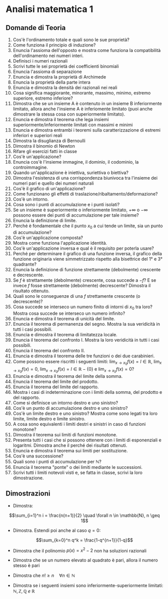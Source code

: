 # Analisi matematica 1

## Domande di Teoria

1. Cos'è l'ordinamento totale e quali sono le sue proprietà?
2. Come funziona il principio di induzione?
3. Enuncia l'assioma dell'opposto e mostra come funziona la compatibilità dell'ordinamento nei numeri interi.
4. Definisci i numeri razionali
5. Scrivi tutte le sei proprietà dei coefficienti binomiali
6. Enuncia l'assioma di separazione
7. Enuncia e dimostra la proprietà di Archimede
8. Enuncia la proprietà della parte intera
9. Enuncia e dimostra la densità dei razionali nei reali
10. Cosa significa maggiorante, minorante, massimo, minimo, estremo superiore, estremo inferiore?
11. Dimostra che se un insieme A è contenuto in un insieme B inferiormente limitato, allora anche l'insieme A è inferiomente limitato (puoi anche dimostrare la stessa cosa con superiormente limitato).
12. Enuncia e dimostra il teorema che lega insiemi superiormente/inferiormente limitati con massimi e minimi
13. Enuncia e dimostra entrambi i teoremi sulla caratterizzazione di estremi inferiori e superiori reali
14. Dimostra la disuglianza di Bernoulli
15. Dimostra il binomio di Newton
16. Rifare gli esercizi fatti in classe
17. Cos'è un'applicazione?
18. Enuncia cos'è l'insieme immagine, il dominio, il codominio, la controimmagine.
19. Quando un'applicazione è iniettiva, suriettiva o biettiva?
20. Dimostra l'esistenza di una corrispondenza biunivoca tra l'insieme dei numeri pari e quello dei numeri naturali
21. Cos'è il grafico di un'applicazione?
22. Come funzionano gli effetti di traslazione/ribaltamento/deformazione?
23. Cos'è un intorno.
24. Cosa sono i punti di accumulazione e i punti isolati?
25. Se un insieme è superiormente o inferiormente limitato, $+ \infty$ o $- \infty$ possono essere dei punti di accumulazione per tale insieme?
26. Enuncia la definizione di limite.
27. Perché è fondamentale che il punto $x_0$ a cui tende un limite, sia un punto di accumulazione?
28. Cos'è un'applicazione composta?
29. Mostra come funziona l'applicazione identità.
30. Cos'è un'applicazione inversa e qual è il requisito per poterla usare?
31. Perché per determinare il grafico di una funzione inversa, il grafico della funzione originaria viene simmetrizzato rispetto alla bisettrice del 1° e 3° quadrante?
32. Enuncia la definizione di funzione strettamente (debolmente) crescente e decrescente.
33. Se $f$ è strettamente (debolmente) crescente, cosa succede a $-f$? E se invece $f$ fosse strettamente (debolmente) decrescente? Dimostra il risultato ottenuto.
34. Quali sono le conseguenze di una $f$ strettamente crescente (o decrescente)?
35. Cosa succede se interseco un numero finito di intorni di $x_0$ tra loro? Mostra cosa succede se interseco un numero infinito?
36. Enuncia e dimostra il teorema di unicità del limite.
37. Enuncia il teorema di permanenza del segno. Mostra la sua veridicità in tutti i casi possibili.
38. Enuncia e dimostra il teorema di limitatezza locale.
39. Enuncia il teorema del confronto I. Mostra la loro veridicità in tutti i casi possibili.
40. Enuncia il teorema del confronto II.
41. Enuncia e dimostra il teorema delle tre funzioni o dei due carabinieri.
42. Come possono essere riscritti i seguenti limiti: $\lim_{x \to x_0} f(x) = l \in \mathbb{R}$, $\lim_{x \to x_0} f(x) = 0$, $\lim_{x \to x_0} f(x) = l \in \mathbb{R} - \{0\}$ e $\lim_{x \to x_0} f(x) = 0$?
43. Enuncia e dimostra il teorema del limite della somma.
44. Enuncia il teorema del limite del prodotto.
45. Enuncia il teorema del limite del rapporto.
46. Mostra i casi di indeterminazione con i limiti della somma, del prodotto e del rapporto.
47. Come si definisce un intorno destro e uno sinistro?
48. Cos'è un punto di accumulazione destro e uno sinistro?
49. Cos'è un limite destro e uno sinistro? Mostra come sono legati tra loro limite, limite destro e limite sinistro.
50. A cosa sono equivalenti i limiti destri e sinistri in caso di funzioni monotone?
51. Dimostra il teorema sui limiti di funzioni monotone.
52. Presenta tutti i casi che si possono ottenere con i limiti di esponenziali e logaritmi. Dimostra anche il perché dei risultati ottenuti.
53. Enuncia e dimostra il teorema sui limiti per sostituzione.
54. Cos'è una successione?
55. Quali sono i punti di accumulazione per $\mathbb{N}$?
56. Enuncia il teorema "ponte" o dei limiti mediante le successioni.
57. Scrivi tutti i limiti notevoli visti e, se fatta in classe, scrivi la loro dimostrazione.

## Dimostrazioni

- Dimostra:

$$\sum_{i=1}^n i = \frac{n(n+1)}{2} \quad \forall n \in \mathbb{N}, n \geq 1$$

- Dimostra. Estendi poi anche al caso $q = 0$:

$$\sum_{k=0}^n q^k = \frac{1-q^{n+1}}{1-q}$$

- Dimostra che il polinomio $p(x) = x^2 - 2$ non ha soluzioni razionali

- Dimostra che se un numero elevato al quadrato è pari, allora il numero stesso è pari

- Dimostra che $n! \geq n \quad \forall n \in \mathbb{N}$

- Dimostra se i seguenti insiemi sono inferiormente-superiormente limitati: $\mathbb{N}, \mathbb{Z}, \mathbb{Q} \ e \ \mathbb{R}$
